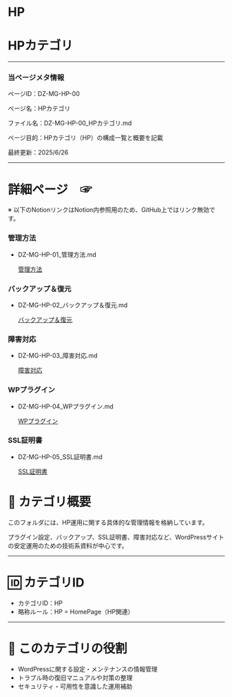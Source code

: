 # HP

# HPカテゴリ

---

### 当ページメタ情報

ページID：DZ-MG-HP-00

ページ名：HPカテゴリ

ファイル名：DZ-MG-HP-00_HPカテゴリ.md

ページ目的：HPカテゴリ（HP）の構成一覧と概要を記載

最終更新：2025/6/26

---

# 詳細ページ　☞

※ 以下のNotionリンクはNotion内参照用のため、GitHub上ではリンク無効です。

### 管理方法

- DZ-MG-HP-01_管理方法.md
    
    [管理方法](HP%2021ecd75ce18580899335d492a003982b/%E7%AE%A1%E7%90%86%E6%96%B9%E6%B3%95%2021ccd75ce185802ca8d1e81dc141cfde.md)
    

### **バックアップ＆復元**

- DZ-MG-HP-02_バックアップ＆復元.md
    
    [バックアップ＆復元](HP%2021ecd75ce18580899335d492a003982b/%E3%83%8F%E3%82%99%E3%83%83%E3%82%AF%E3%82%A2%E3%83%83%E3%83%95%E3%82%9A%EF%BC%86%E5%BE%A9%E5%85%83%2021ccd75ce185806fb70bcd92c1f13680.md)
    

### **障害対応**

- DZ-MG-HP-03_障害対応.md
    
    [障害対応](HP%2021ecd75ce18580899335d492a003982b/%E9%9A%9C%E5%AE%B3%E5%AF%BE%E5%BF%9C%20217cd75ce18580c2b2a5d6a3eda37238.md)
    

### WPプラグイン

- DZ-MG-HP-04_WPプラグイン.md
    
    [WPプラグイン](HP%2021ecd75ce18580899335d492a003982b/WP%E3%83%95%E3%82%9A%E3%83%A9%E3%82%AF%E3%82%99%E3%82%A4%E3%83%B3%2021ccd75ce1858028b68ef55f8450e16d.md)
    

### SSL証明書

- DZ-MG-HP-05_SSL証明書.md
    
    [SSL証明書](HP%2021ecd75ce18580899335d492a003982b/SSL%E8%A8%BC%E6%98%8E%E6%9B%B8%2021ecd75ce18580e9b280f475e91d9570.md)
    

# 📘 カテゴリ概要

このフォルダには、HP運用に関する具体的な管理情報を格納しています。

プラグイン設定、バックアップ、SSL証明書、障害対応など、WordPressサイトの安定運用のための技術系資料が中心です。

---

# 🆔 カテゴリID

- カテゴリID：HP
- 略称ルール：HP = HomePage（HP関連）

---

# 🧭 このカテゴリの役割

- WordPressに関する設定・メンテナンスの情報管理
- トラブル時の復旧マニュアルや対策の整理
- セキュリティ・可用性を意識した運用補助